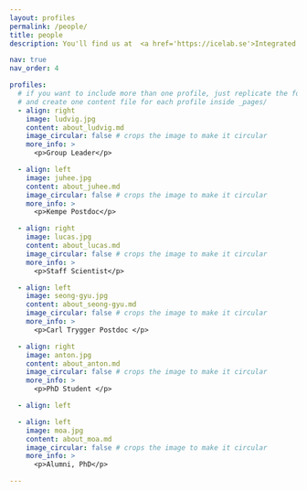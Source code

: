 ```yaml
---
layout: profiles
permalink: /people/
title: people
description: You'll find us at  <a href='https://icelab.se'>Integrated Science Lab (IceLab)</a> located on the <a href='https://use.mazemap.com/#v=1&campusid=289&zlevel=2&center=20.307525,63.819924&zoom=18&sharepoitype=poi&sharepoi=760244'>  3rd floor in Naturvetarhuset</a>, Umeå University, Umeå, Sweden.

nav: true
nav_order: 4

profiles:
  # if you want to include more than one profile, just replicate the following block
  # and create one content file for each profile inside _pages/
  - align: right
    image: ludvig.jpg
    content: about_ludvig.md
    image_circular: false # crops the image to make it circular
    more_info: >
      <p>Group Leader</p>

  - align: left
    image: juhee.jpg
    content: about_juhee.md
    image_circular: false # crops the image to make it circular
    more_info: >
      <p>Kempe Postdoc</p>

  - align: right
    image: lucas.jpg
    content: about_lucas.md
    image_circular: false # crops the image to make it circular
    more_info: >
	  <p>Staff Scientist</p>

  - align: left
    image: seong-gyu.jpg
    content: about_seong-gyu.md
    image_circular: false # crops the image to make it circular
    more_info: >
      <p>Carl Trygger Postdoc </p>

  - align: right
    image: anton.jpg
    content: about_anton.md
    image_circular: false # crops the image to make it circular
    more_info: >
      <p>PhD Student </p>

  - align: left

  - align: left
    image: moa.jpg
    content: about_moa.md
    image_circular: false # crops the image to make it circular
    more_info: >
      <p>Alumni, PhD</p>

---
```


